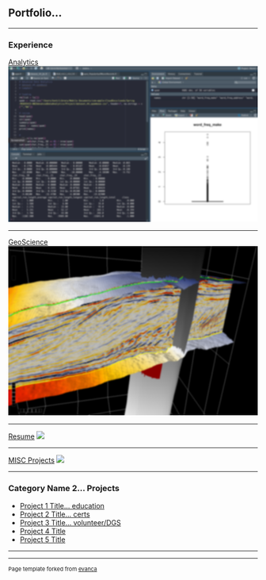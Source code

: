 ## Portfolio...

---

### Experience

[Analytics](/sample_page)
<img src="images/blur_pycharm.png?raw=true"/>

---
[GeoScience](/sample_page)
<img src="images/blur_opendtect.png?raw=true"/>

---
[Resume](/pdf/Campbell_Resume.pdf)
<img src="images/dummy_thumbnail.jpg?raw=true"/>

---
[MISC Projects](http://example.com/)
<img src="images/dummy_thumbnail.jpg?raw=true"/>

---

### Category Name 2... Projects

- [Project 1 Title... education](http://example.com/)
- [Project 2 Title... certs](http://example.com/)
- [Project 3 Title... volunteer/DGS](http://example.com/)
- [Project 4 Title](http://example.com/)
- [Project 5 Title](http://example.com/)

---




---
<p style="font-size:11px">Page template forked from <a href="https://github.com/evanca/quick-portfolio">evanca</a></p>
<!-- Remove above link if you don't want to attibute -->
